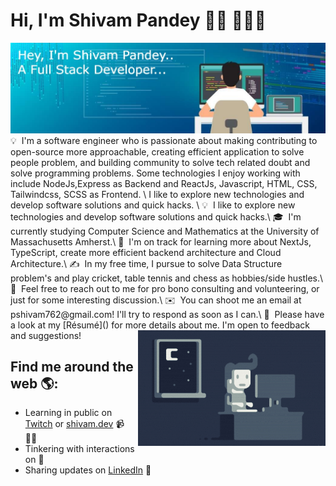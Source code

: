 # Hi, I'm Shivam Pandey 👋🏾 👩🏾‍💻

<img src="./assets/githubreadme.jpg" alt="banner that says Shivam Pandey - software engineer and community organizer alongside a cartoon illustration of Shivam Pandey">
💡 &nbsp;I'm a software engineer who is passionate about making contributing to open-source more approachable, creating efficient application to solve people problem, and building community to solve tech related doubt and solve programming problems. Some technologies I enjoy working with include NodeJs,Express as Backend and ReactJs, Javascript, HTML, CSS, Tailwindcss, SCSS as Frontend. \
I like to explore new technologies and develop software solutions and quick hacks. \
💡 &nbsp;I like to explore new technologies and develop software solutions and quick hacks.\
🎓 &nbsp;I'm currently studying Computer Science and Mathematics at the University of Massachusetts Amherst.\
🌱 &nbsp;I'm on track for learning more about NextJs, TypeScript, create more efficient backend architecture and Cloud Architecture.\
✍️ &nbsp;In my free time, I pursue to solve Data Structure problem's and play cricket, table tennis and chess as hobbies/side hustles.\
💬 &nbsp;Feel free to reach out to me for pro bono consulting and volunteering, or just for some interesting discussion.\
✉️ &nbsp;You can shoot me an email at pshivam762@gmail.com! I'll try to respond as soon as I can.\
📄 &nbsp;Please have a look at my [Résumé]() for more details about me. I'm open to feedback and suggestions!

<img alt="Night Coding" src="./assets/Night-Coding.gif" align="right"/>


## Find me around the web 🌎: <a href="https://github.com/ShivCodeP"></a>
- Learning in public on <a href="https://www.twitch.tv/blacktechdiva">Twitch</a> or <a href="https://www.monica.dev">shivam.dev</a> 📹 ✍🏾
- Tinkering with interactions on <a href="https://codesandbox.io/u/ShivCodeP"> </a> 🏓
- Sharing updates on <a href="https://www.linkedin.com/in/shivamadityapandey/">LinkedIn</a> 💼